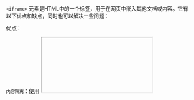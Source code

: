 `<iframe>` 元素是HTML中的一个标签，用于在网页中嵌入其他文档或内容。它有以下优点和缺点，同时也可以解决一些问题：

优点：

`内容隔离`：使用 <iframe> 可以将被嵌入的内容与主页面的样式和脚本隔离开来，确保它们的独立性，避免相互之间的冲突。

`多源内容`：通过 <iframe> 可以嵌入来自不同源的内容，例如嵌入其他网站的页面、音频、视频等内容，扩展了页面的功能和多样性。

`并行加载`：页面中的 <iframe> 可以在主页面加载的同时异步加载其嵌入的内容，提升页面的加载性能和用户体验。

`简化网页管理`：通过使用 <iframe> 可以将一些独立的功能模块或广告等作为嵌入内容，简化网页管理和维护的复杂性。

缺点：

`安全性风险`：由于 <iframe> 可以嵌入来自不同源的内容，存在安全风险，例如跨站脚本攻击（XSS）和点击劫持等。必须谨慎处理并遵循安全机制，如使用CSP（内容安全策略）等进行限制。

`SEO`（搜索引擎优化）：搜索引擎索引程序可能无法正确解析和处理 <iframe> 中的内容，导致嵌入的内容对于搜索引擎的可索引性不够友好。

`没有无障碍性`：对于使用辅助技术的用户，如屏幕阅读器，<iframe> 中的嵌入内容可能不可访问或导致导航和理解上的困难。

应用场景和解决的问题：

`内容嵌入`：使用 <iframe> 可以将其他网站的页面或外部内容嵌入到当前页面中，实现内容的无缝集成。

`广告展示`：通过 <iframe> 可以将广告代码片段作为嵌入内容，实现广告的展示和管理。

`地图和视频嵌入`：通过 <iframe> 可以嵌入地图服务（如 Google 地图）和视频播放器（如 YouTube），提供地理信息和多媒体内容展示。

`内容沙盒化`：将不受信任的内容放入 <iframe> 中可以提高安全性，将其与页面的其他部分隔离开来，减少潜在的安全漏洞。

总的来说，<iframe> 具有一些优点，如内容隔离和多源内容嵌入，但也存在一些缺点，如安全性风险和SEO等问题。在使用 <iframe> 时需要根据具体情况进行权衡和谨慎处理，确保使用恰当并遵循安全和可访问性的最佳实践。